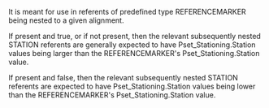 It is meant for use in referents of predefined type REFERENCEMARKER being nested to a given alignment.

If present and true, or if not present, then the relevant subsequently nested STATION referents are generally expected to have Pset_Stationing.Station values being larger than the REFERENCEMARKER's Pset_Stationing.Station value.

If present and false, then the relevant subsequently nested STATION referents are expected to have Pset_Stationing.Station values being lower than the REFERENCEMARKER's Pset_Stationing.Station value.
